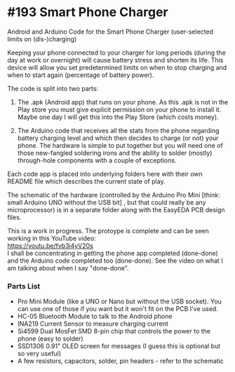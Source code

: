 # #193 Smart Phone Charger
Android and Arduino Code for the Smart Phone Charger (user-selected limits on (dis-)charging)

Keeping your phone connected to your charger for long periods (during the day at work or overnight) will cause battery stress and shorten its life. This device will allow you set predetermined limits on when to stop charging and when to start again (percentage of battery power).

The code is split into two parts: 

1. The .apk (Android app) that runs on your phone. As this .apk is not in the Play store you must give explicit permission on your phone to install it. Maybe one day I will get this into the Play Store (which costs money).

2. The Arduino code that receives all the stats from the phone regarding battery charging level and which then decides to charge (or not) your phone. The hardware is simple to put together but you will need one of those new-fangled soldering irons and the ability to solder (mostly) through-hole components with a couple of exceptions.

Each code app is placed into underlying folders here with their own README file which describes the current state of play.

The schematic of the hardware (controlled by the Arduino Pro Mini \[think: small Arduino UNO without the USB bit] , but that could really be any microprocessor) is in a separate folder along with the EasyEDA PCB design files.

This is a work in progress. The protoype is complete and can be seen working in this YouTube video:  
https://youtu.be/fvb3i4yV20s  
I shall be concentrating in getting the phone app completed (done-done) and the Arduino code completed too (done-done). See the video on what I am talking about when I say "done-done".

### Parts List
+ Pro Mini Module (like a UNO or Nano but without the USB socket). You can use one of those if you want but it won't fit on the PCB I've used.
+ HC-05 Bluetooth Module to talk to the Android phone
+ INA219 Current Sensor to measure charging current
+ Si4599 Dual MosFet SMD 8-pin chip that controls the power to the phone (easy to solder)
+ SSD1306 0.91" OLED screen for messages (I guess this is optional but so very useful)
+ A few resistors, capacitors, solder, pin headers - refer to the schematic

